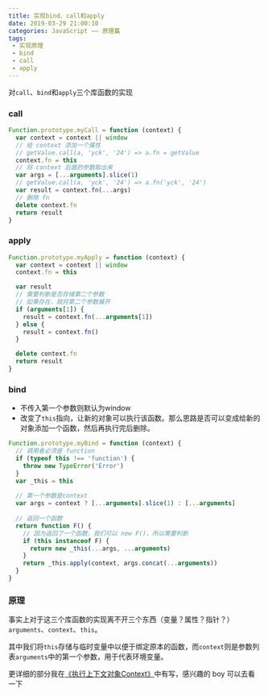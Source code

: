 ```yaml
---
title: 实现bind、call和apply
date: 2019-03-29 21:00:10
categories: JavaScript —— 原理篇
tags: 
 - 实现原理
 - bind
 - call
 - apply
---
```


对`call`、`bind`和`apply`三个库函数的实现

<!--more-->

### call

```javascript
Function.prototype.myCall = function (context) {
  var context = context || window
  // 给 context 添加一个属性
  // getValue.call(a, 'yck', '24') => a.fn = getValue
  context.fn = this
  // 将 context 后面的参数取出来
  var args = [...arguments].slice(1)
  // getValue.call(a, 'yck', '24') => a.fn('yck', '24')
  var result = context.fn(...args)
  // 删除 fn
  delete context.fn
  return result
}
```

### apply

```javascript
Function.prototype.myApply = function (context) {
  var context = context || window
  context.fn = this

  var result
  // 需要判断是否存储第二个参数
  // 如果存在，就将第二个参数展开
  if (arguments[1]) {
    result = context.fn(...arguments[1])
  } else {
    result = context.fn()
  }

  delete context.fn
  return result
}
```

### bind

- 不传入第一个参数则默认为window
- 改变了`this`指向，让新的对象可以执行该函数。那么思路是否可以变成给新的对象添加一个函数，然后再执行完后删除。

```javascript
Function.prototype.myBind = function (context) {
  // 调用者必须是 function
  if (typeof this !== 'function') {
    throw new TypeError('Error')
  }
  var _this = this
  
  // 第一个参数是context
  var args = context ? [...arguments].slice(1) : [...arguments]
  
  // 返回一个函数
  return function F() {
    // 因为返回了一个函数，我们可以 new F()，所以需要判断
    if (this instanceof F) {
      return new _this(...args, ...arguments)
    }
    return _this.apply(context, args.concat(...arguments))
  }
}
```

### 原理

事实上对于这三个库函数的实现离不开三个东西（变量？属性？指针？）`arguments`、`context`、`this`。

其中我们将`this`存储与临时变量中以便于绑定原本的函数，而`context`则是参数列表`arguments`中的第一个参数，用于代表环境变量。

更详细的部分我在[《执行上下文对象Context》](https://burning-shadow.github.io/2019/07/20/%E6%89%A7%E8%A1%8C%E4%B8%8A%E4%B8%8B%E6%96%87%E5%AF%B9%E8%B1%A1Context/)中有写，感兴趣的 boy 可以去看一下